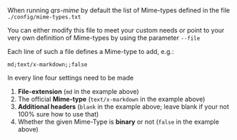 When running *qrs-mime* by default the list of Mime-types defined in the file `./config/mime-types.txt`

You can either modify this file to meet your custom needs or point to your very own definition of Mime-types by using the parameter `--file`

Each line of such a file defines a Mime-type to add, e.g.: 

    md;text/x-markdown;;false

In every line four settings need to be made

1. **File-extension** (`md` in the example above)
2. The official **Mime-type** (`text/x-markdown` in the example above)
3. **Additional headers** (`blank` in the example above; leave blank if your not 100% sure how to use that)
4. Whether the given Mime-Type is **binary** or not (`false` in the example above)





